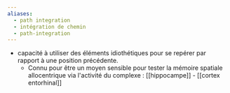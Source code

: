 ```yaml
---
aliases:
  - path integration
  - intégration de chemin
  - path-integration
---
```

- capacité à utiliser des éléments idiothétiques pour se repérer par rapport à une position précédente.  
	- Connu pour être un moyen sensible pour tester la mémoire spatiale allocentrique via l'activité du complexe : [[hippocampe]] - [[cortex entorhinal]] 
